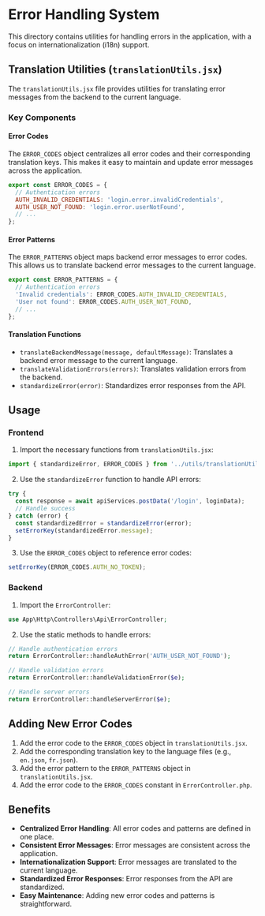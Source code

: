# Error Handling System

This directory contains utilities for handling errors in the application, with a focus on internationalization (i18n) support.

## Translation Utilities (`translationUtils.jsx`)

The `translationUtils.jsx` file provides utilities for translating error messages from the backend to the current language.

### Key Components

#### Error Codes

The `ERROR_CODES` object centralizes all error codes and their corresponding translation keys. This makes it easy to maintain and update error messages across the application.

```javascript
export const ERROR_CODES = {
  // Authentication errors
  AUTH_INVALID_CREDENTIALS: 'login.error.invalidCredentials',
  AUTH_USER_NOT_FOUND: 'login.error.userNotFound',
  // ...
};
```

#### Error Patterns

The `ERROR_PATTERNS` object maps backend error messages to error codes. This allows us to translate backend error messages to the current language.

```javascript
export const ERROR_PATTERNS = {
  // Authentication errors
  'Invalid credentials': ERROR_CODES.AUTH_INVALID_CREDENTIALS,
  'User not found': ERROR_CODES.AUTH_USER_NOT_FOUND,
  // ...
};
```

#### Translation Functions

- `translateBackendMessage(message, defaultMessage)`: Translates a backend error message to the current language.
- `translateValidationErrors(errors)`: Translates validation errors from the backend.
- `standardizeError(error)`: Standardizes error responses from the API.

## Usage

### Frontend

1. Import the necessary functions from `translationUtils.jsx`:

```javascript
import { standardizeError, ERROR_CODES } from '../utils/translationUtils.jsx';
```

2. Use the `standardizeError` function to handle API errors:

```javascript
try {
  const response = await apiServices.postData('/login', loginData);
  // Handle success
} catch (error) {
  const standardizedError = standardizeError(error);
  setErrorKey(standardizedError.message);
}
```

3. Use the `ERROR_CODES` object to reference error codes:

```javascript
setErrorKey(ERROR_CODES.AUTH_NO_TOKEN);
```

### Backend

1. Import the `ErrorController`:

```php
use App\Http\Controllers\Api\ErrorController;
```

2. Use the static methods to handle errors:

```php
// Handle authentication errors
return ErrorController::handleAuthError('AUTH_USER_NOT_FOUND');

// Handle validation errors
return ErrorController::handleValidationError($e);

// Handle server errors
return ErrorController::handleServerError($e);
```

## Adding New Error Codes

1. Add the error code to the `ERROR_CODES` object in `translationUtils.jsx`.
2. Add the corresponding translation key to the language files (e.g., `en.json`, `fr.json`).
3. Add the error pattern to the `ERROR_PATTERNS` object in `translationUtils.jsx`.
4. Add the error code to the `ERROR_CODES` constant in `ErrorController.php`.

## Benefits

- **Centralized Error Handling**: All error codes and patterns are defined in one place.
- **Consistent Error Messages**: Error messages are consistent across the application.
- **Internationalization Support**: Error messages are translated to the current language.
- **Standardized Error Responses**: Error responses from the API are standardized.
- **Easy Maintenance**: Adding new error codes and patterns is straightforward. 